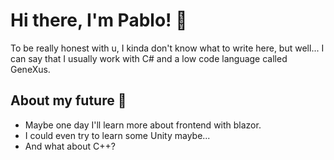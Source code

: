 # Hi there, I'm Pablo! 👻

To be really honest with u, I kinda don't know what to write here, but well... I can say that I usually work with C# and a low code language called GeneXus.

## About my future 🐾
* Maybe one day I'll learn more about frontend with blazor.
* I could even try to learn some Unity maybe...
* And what about C++?  


<!--
**PabloThePmX/PabloThePmX** is a ✨ _special_ ✨ repository because its `README.md` (this file) appears on your GitHub profile.

Here are some ideas to get you started:

- 🔭 I’m currently working on ...
- 🌱 I’m currently learning ...
- 👯 I’m looking to collaborate on ...
- 🤔 I’m looking for help with ...
- 💬 Ask me about ...
- 📫 How to reach me: ...
- 😄 Pronouns: ...
- ⚡ Fun fact: ...
-->

